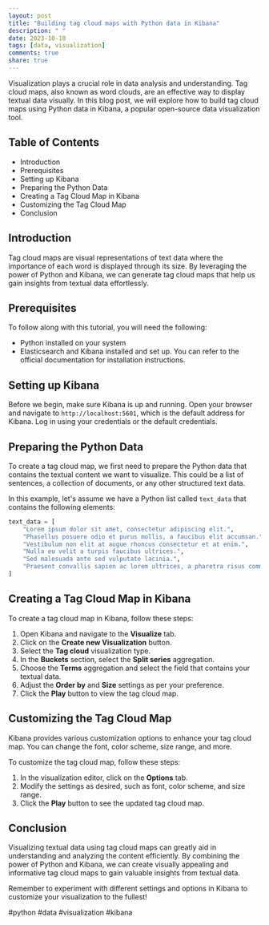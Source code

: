 ```yaml
---
layout: post
title: "Building tag cloud maps with Python data in Kibana"
description: " "
date: 2023-10-10
tags: [data, visualization]
comments: true
share: true
---
```


Visualization plays a crucial role in data analysis and understanding. Tag cloud maps, also known as word clouds, are an effective way to display textual data visually. In this blog post, we will explore how to build tag cloud maps using Python data in Kibana, a popular open-source data visualization tool.

## Table of Contents

- Introduction
- Prerequisites
- Setting up Kibana
- Preparing the Python Data
- Creating a Tag Cloud Map in Kibana
- Customizing the Tag Cloud Map
- Conclusion

## Introduction
Tag cloud maps are visual representations of text data where the importance of each word is displayed through its size. By leveraging the power of Python and Kibana, we can generate tag cloud maps that help us gain insights from textual data effortlessly.

## Prerequisites
To follow along with this tutorial, you will need the following:
- Python installed on your system
- Elasticsearch and Kibana installed and set up. You can refer to the official documentation for installation instructions.

## Setting up Kibana
Before we begin, make sure Kibana is up and running. Open your browser and navigate to `http://localhost:5601`, which is the default address for Kibana. Log in using your credentials or the default credentials.

## Preparing the Python Data
To create a tag cloud map, we first need to prepare the Python data that contains the textual content we want to visualize. This could be a list of sentences, a collection of documents, or any other structured text data.

In this example, let's assume we have a Python list called `text_data` that contains the following elements:
```python
text_data = [
    "Lorem ipsum dolor sit amet, consectetur adipiscing elit.",
    "Phasellus posuere odio et purus mollis, a faucibus elit accumsan.",
    "Vestibulum non elit at augue rhoncus consectetur et at enim.",
    "Nulla eu velit a turpis faucibus ultrices.",
    "Sed malesuada ante sed vulputate lacinia.",
    "Praesent convallis sapien ac lorem ultrices, a pharetra risus commodo.",
]
```

## Creating a Tag Cloud Map in Kibana
To create a tag cloud map in Kibana, follow these steps:

1. Open Kibana and navigate to the **Visualize** tab.
2. Click on the **Create new Visualization** button.
3. Select the **Tag cloud** visualization type.
4. In the **Buckets** section, select the **Split series** aggregation.
5. Choose the **Terms** aggregation and select the field that contains your textual data.
6. Adjust the **Order by** and **Size** settings as per your preference.
7. Click the **Play** button to view the tag cloud map.

## Customizing the Tag Cloud Map
Kibana provides various customization options to enhance your tag cloud map. You can change the font, color scheme, size range, and more.

To customize the tag cloud map, follow these steps:

1. In the visualization editor, click on the **Options** tab.
2. Modify the settings as desired, such as font, color scheme, and size range.
3. Click the **Play** button to see the updated tag cloud map.

## Conclusion
Visualizing textual data using tag cloud maps can greatly aid in understanding and analyzing the content efficiently. By combining the power of Python and Kibana, we can create visually appealing and informative tag cloud maps to gain valuable insights from textual data.

Remember to experiment with different settings and options in Kibana to customize your visualization to the fullest!

#python #data #visualization #kibana